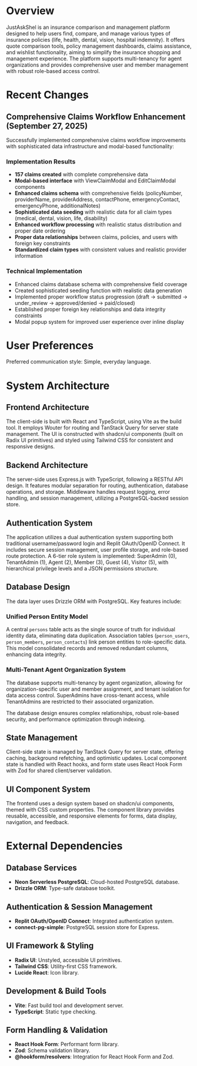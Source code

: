 # Overview

JustAskShel is an insurance comparison and management platform designed to help users find, compare, and manage various types of insurance policies (life, health, dental, vision, hospital indemnity). It offers quote comparison tools, policy management dashboards, claims assistance, and wishlist functionality, aiming to simplify the insurance shopping and management experience. The platform supports multi-tenancy for agent organizations and provides comprehensive user and member management with robust role-based access control.

# Recent Changes

## Comprehensive Claims Workflow Enhancement (September 27, 2025)
Successfully implemented comprehensive claims workflow improvements with sophisticated data infrastructure and modal-based functionality:

### Implementation Results
- **157 claims created** with complete comprehensive data
- **Modal-based interface** with ViewClaimModal and EditClaimModal components
- **Enhanced claims schema** with comprehensive fields (policyNumber, providerName, providerAddress, contactPhone, emergencyContact, emergencyPhone, additionalNotes)
- **Sophisticated data seeding** with realistic data for all claim types (medical, dental, vision, life, disability)
- **Enhanced workflow processing** with realistic status distribution and proper date ordering
- **Proper data relationships** between claims, policies, and users with foreign key constraints
- **Standardized claim types** with consistent values and realistic provider information

### Technical Implementation
- Enhanced claims database schema with comprehensive field coverage
- Created sophisticated seeding function with realistic data generation
- Implemented proper workflow status progression (draft → submitted → under_review → approved/denied → paid/closed)
- Established proper foreign key relationships and data integrity constraints
- Modal popup system for improved user experience over inline display

# User Preferences

Preferred communication style: Simple, everyday language.

# System Architecture

## Frontend Architecture
The client-side is built with React and TypeScript, using Vite as the build tool. It employs Wouter for routing and TanStack Query for server state management. The UI is constructed with shadcn/ui components (built on Radix UI primitives) and styled using Tailwind CSS for consistent and responsive designs.

## Backend Architecture
The server-side uses Express.js with TypeScript, following a RESTful API design. It features modular separation for routing, authentication, database operations, and storage. Middleware handles request logging, error handling, and session management, utilizing a PostgreSQL-backed session store.

## Authentication System
The application utilizes a dual authentication system supporting both traditional username/password login and Replit OAuth/OpenID Connect. It includes secure session management, user profile storage, and role-based route protection. A 6-tier role system is implemented: SuperAdmin (0), TenantAdmin (1), Agent (2), Member (3), Guest (4), Visitor (5), with hierarchical privilege levels and a JSON permissions structure.

## Database Design
The data layer uses Drizzle ORM with PostgreSQL. Key features include:

### Unified Person Entity Model
A central `persons` table acts as the single source of truth for individual identity data, eliminating data duplication. Association tables (`person_users`, `person_members`, `person_contacts`) link person entities to role-specific data. This model consolidated records and removed redundant columns, enhancing data integrity.

### Multi-Tenant Agent Organization System
The database supports multi-tenancy by agent organization, allowing for organization-specific user and member assignment, and tenant isolation for data access control. SuperAdmins have cross-tenant access, while TenantAdmins are restricted to their associated organization.

The database design ensures complex relationships, robust role-based security, and performance optimization through indexing.

## State Management
Client-side state is managed by TanStack Query for server state, offering caching, background refetching, and optimistic updates. Local component state is handled with React hooks, and form state uses React Hook Form with Zod for shared client/server validation.

## UI Component System
The frontend uses a design system based on shadcn/ui components, themed with CSS custom properties. The component library provides reusable, accessible, and responsive elements for forms, data display, navigation, and feedback.

# External Dependencies

## Database Services
- **Neon Serverless PostgreSQL**: Cloud-hosted PostgreSQL database.
- **Drizzle ORM**: Type-safe database toolkit.

## Authentication & Session Management
- **Replit OAuth/OpenID Connect**: Integrated authentication system.
- **connect-pg-simple**: PostgreSQL session store for Express.

## UI Framework & Styling
- **Radix UI**: Unstyled, accessible UI primitives.
- **Tailwind CSS**: Utility-first CSS framework.
- **Lucide React**: Icon library.

## Development & Build Tools
- **Vite**: Fast build tool and development server.
- **TypeScript**: Static type checking.

## Form Handling & Validation
- **React Hook Form**: Performant form library.
- **Zod**: Schema validation library.
- **@hookform/resolvers**: Integration for React Hook Form and Zod.